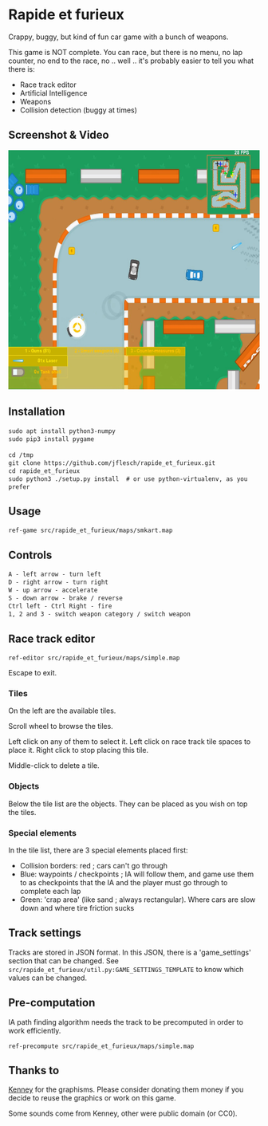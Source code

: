 # Rapide et furieux

Crappy, buggy, but kind of fun car game with a bunch of weapons.

This game is NOT complete. You can race, but there is no menu, no lap counter,
no end to the race, no .. well .. it's probably easier to tell you what there is:

- Race track editor
- Artificial Intelligence
- Weapons
- Collision detection (buggy at times)


## Screenshot & Video

<a href="https://youtu.be/8cooFgPPiwI">
 <img src="screenshots/shot0001.jpg" width="640" height="480" />
</a>


## Installation

```shell
sudo apt install python3-numpy
sudo pip3 install pygame

cd /tmp
git clone https://github.com/jflesch/rapide_et_furieux.git
cd rapide_et_furieux
sudo python3 ./setup.py install  # or use python-virtualenv, as you prefer
```


## Usage

```shell
ref-game src/rapide_et_furieux/maps/smkart.map
```

## Controls

```
A - left arrow - turn left
D - right arrow - turn right
W - up arrow - accelerate
S - down arrow - brake / reverse
Ctrl left - Ctrl Right - fire
1, 2 and 3 - switch weapon category / switch weapon
```

## Race track editor

```shell
ref-editor src/rapide_et_furieux/maps/simple.map
```

Escape to exit.


### Tiles

On the left are the available tiles.

Scroll wheel to browse the tiles.

Left click on any of them to select it. Left click on race track tile spaces to place it.
Right click to stop placing this tile.

Middle-click to delete a tile.


### Objects

Below the tile list are the objects. They can be placed as you wish on top the tiles.


### Special elements

In the tile list, there are 3 special elements placed first:
- Collision borders: red ; cars can't go through
- Blue: waypoints / checkpoints ; IA will follow them, and game use them to as checkpoints
  that the IA and the player must go through to complete each lap
- Green: 'crap area' (like sand ; always rectangular). Where cars are slow down
  and where tire friction sucks


## Track settings

Tracks are stored in JSON format.
In this JSON, there is a 'game\_settings' section that can be changed.
See `src/rapide_et_furieux/util.py:GAME_SETTINGS_TEMPLATE` to know
which values can be changed.



## Pre-computation

IA path finding algorithm needs the track to be precomputed in order to work efficiently.

```shell
ref-precompute src/rapide_et_furieux/maps/simple.map
```


## Thanks to

<a href="http://www.kenney.nl/">Kenney</a> for the graphisms.
Please consider donating them money if you decide to reuse the graphics
or work on this game.

Some sounds come from Kenney, other were public domain (or CC0).

